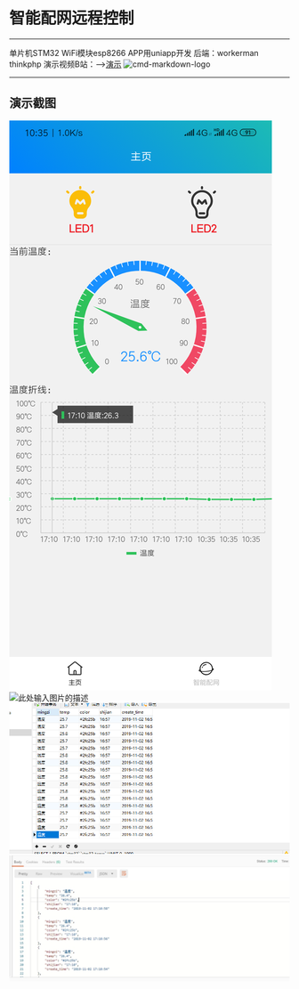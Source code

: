 # 智能配网远程控制

------
单片机STM32
WiFi模块esp8266
APP用uniapp开发
后端：workerman thinkphp
演示视频B站：——>[演示][1]
![cmd-markdown-logo](https://www.zybuluo.com/static/img/logo.png)

------

## 演示截图
![此处输入图片的描述][2]
![此处输入图片的描述][3]
![此处输入图片的描述][4]
![此处输入图片的描述][5]


  [1]: https://github.com/FFWP/SmartLed/blob/main/ScreenShot/2.png
  [2]: https://github.com/FFWP/SmartLed/blob/main/ScreenShot/1.png
  [3]: https://github.com/FFWP/SmartLed/blob/main/ScreenShot/2.jpg
  [4]: https://github.com/FFWP/SmartLed/blob/main/ScreenShot/3.png
  [5]: https://github.com/FFWP/SmartLed/blob/main/ScreenShot/4.jpg
